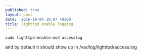 ```yaml
---
published: true
layout: post
date: '2016-10-04 10:07 +0200'
title: lighttpd enable logging
---
```

    sudo lighttpd-enable-mod accesslog
    
and by default it should show up in /var/log/lighttpd/access.log

